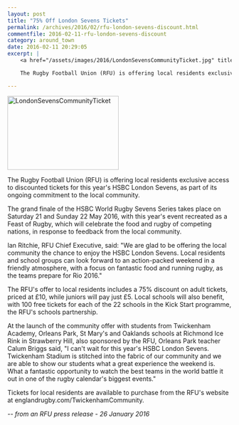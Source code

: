 ```yaml
---
layout: post
title: "75% Off London Sevens Tickets"
permalink: /archives/2016/02/rfu-london-sevens-discount.html
commentfile: 2016-02-11-rfu-london-sevens-discount
category: around_town
date: 2016-02-11 20:29:05
excerpt: |
    <a href="/assets/images/2016/LondonSevensCommunityTicket.jpg" title="See larger version of - LondonSevensCommunityTicket"><img src="/assets/images/2016/LondonSevensCommunityTicket_thumb.jpg" width="150" height="100" alt="LondonSevensCommunityTicket" class="photo right" /></a>

    The Rugby Football Union (RFU) is offering local residents exclusive access to discounted tickets for this year’s HSBC London Sevens, as part of its ongoing commitment to the local community.

---
```


<a href="/assets/images/2016/LondonSevensCommunityTicket.jpg" title="See larger version of - LondonSevensCommunityTicket"><img src="/assets/images/2016/LondonSevensCommunityTicket_thumb.jpg" width="250" height="166" alt="LondonSevensCommunityTicket" class="photo right" /></a>

The Rugby Football Union (RFU) is offering local residents exclusive access to discounted tickets for this year's HSBC London Sevens, as part of its ongoing commitment to the local community.

The grand finale of the HSBC World Rugby Sevens Series takes place on Saturday 21 and Sunday 22 May 2016, with this year's event recreated as a Feast of Rugby, which will celebrate the food and rugby of competing nations, in response to feedback from the local community.

Ian Ritchie, RFU Chief Executive, said: "We are glad to be offering the local community the chance to enjoy the HSBC London Sevens. Local residents and school groups can look forward to an action-packed weekend in a friendly atmosphere, with a focus on fantastic food and running rugby, as the teams prepare for Rio 2016."

The RFU's offer to local residents includes a 75% discount on adult tickets, priced at £10, while juniors will pay just £5. Local schools will also benefit, with 100 free tickets for each of the 22 schools in the Kick Start programme, the RFU's schools partnership.

At the launch of the community offer with students from Twickenham Academy, Orleans Park, St Mary's and Oaklands schools at Richmond Ice Rink in Strawberry Hill, also sponsored by the RFU, Orleans Park teacher Calum Briggs said, "I can't wait for this year's HSBC London Sevens. Twickenham Stadium is stitched into the fabric of our community and we are able to show our students what a great experience the weekend is. What a fantastic opportunity to watch the best teams in the world battle it out in one of the rugby calendar's biggest events."

Tickets for local residents are available to purchase from the RFU's website at englandrugby.com/TwickenhamCommunity.

<cite>-- from an RFU press release - 26 January 2016</cite>
